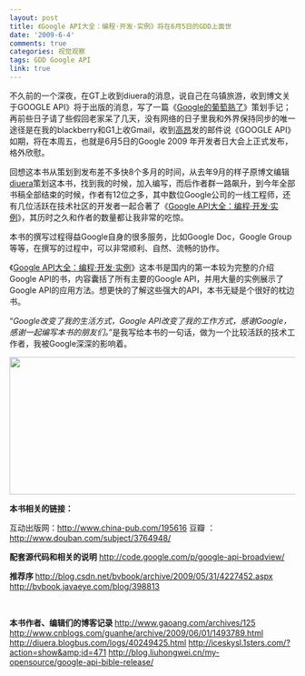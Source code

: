 ```yaml
---
layout: post
title: 《Google API大全：编程·开发·实例》将在6月5日的GDD上面世
date: '2009-6-4'
comments: true
categories: 视觉观察
tags: GDD Google API
link: true
---
```

不久前的一个深夜，在GT上收到diuera的消息，说自己在乌镇旅游，收到博文关于GOOGLE API》将于出版的消息，写了一篇《<a href="http://diuera.blogbus.com/logs/40249425.html">Google的葡萄熟了</a>》策划手记；再前些日子请了些假回老家呆了几天，没有网络的日子里我和外界保持同步的唯一途径是在我的blackberry和G1上收Gmail，收到<a href="http://www.gaoang.com">高昂</a>发的邮件说《GOOGLE API》如期，将在本周五，也就是6月5日的Google 2009 年开发者日大会上正式发布，格外欣慰。

回想这本书从策划到发布差不多快8个多月的时间，从去年9月的样子原博文编辑<a href="http://diuera.blogbus.com">diuera</a>策划这本书，找到我的时候，加入编写，而后作者群一路飙升，到今年全部书稿全部结束的时候，作者有12位之多，其中数位Google公司的一线工程师，还有几位活跃在技术社区的开发者一起合著了《<a href="http://iceskysl.1sters.com/?action=show&amp;id=471">Google API大全：编程·开发·实例</a>》，其历时之久和作者的数量都让我非常的吃惊。

本书的撰写过程得益Google自身的很多服务，比如Google Doc，Google Group等等，在撰写的过程中，可以非常顺利、自然、流畅的协作。

《<a href="http://iceskysl.1sters.com/?action=show&amp;id=471">Google API大全：编程·开发·实例</a>》这本书是国内的第一本较为完整的介绍Google API的书，内容囊括了所有主要的Google API，并用大量的实例展示了Google API的应用方法。想更快的了解这些强大的API，本书无疑是个很好的枕边书。

“<em>Google改变了我的生活方式，Google API改变了我的工作方式，感谢Google，感谢一起编写本书的朋友们。</em>”是我写给本书的一句话，做为一个比较活跃的技术工作者，我被Google深深的影响着。

<img src="http://lh5.ggpht.com/_GiZR7A3zZ6s/Sia51WvlE2I/AAAAAAAAEQU/SuK_QyEmh9g/s400/%E5%B0%81%E9%9D%A2.jpg" alt="" width="595" height="242" />

<strong>本书相关的链接：</strong>

互动出版网：<a href="http://www.china-pub.com/195616 ">http://www.china-pub.com/195616 </a>
豆瓣 ：<a href="http://www.douban.com/subject/3764948/ ">http://www.douban.com/subject/3764948/ </a>

<strong>配套源代码和相关的说明</strong>
<a href="http://code.google.com/p/google-api-broadview/ ">http://code.google.com/p/google-api-broadview/ </a>

<strong>推荐序 </strong>
<a href="http://blog.csdn.net/bvbook/archive/2009/05/31/4227452.aspx ">http://blog.csdn.net/bvbook/archive/2009/05/31/4227452.aspx </a>
<a href="http://bvbook.javaeye.com/blog/398813 ">http://bvbook.javaeye.com/blog/398813 </a>

&nbsp;

<strong>本书作者、编辑们的博客记录
</strong><a href="http://www.gaoang.com/archives/125">http://www.gaoang.com/archives/125</a>
<a href="http://www.cnblogs.com/guanhe/archive/2009/06/01/1493789.html">http://www.cnblogs.com/guanhe/archive/2009/06/01/1493789.html</a>
<a href="http://diuera.blogbus.com/logs/40249425.html">http://diuera.blogbus.com/logs/40249425.html</a>
<a href="http://iceskysl.1sters.com/?action=show&amp;id=471">http://iceskysl.1sters.com/?action=show&amp;id=471</a>
<a href="http://blog.liuhongwei.cn/my-opensource/google-api-bible-release/">http://blog.liuhongwei.cn/my-opensource/google-api-bible-release/</a>

&nbsp;

&nbsp;
